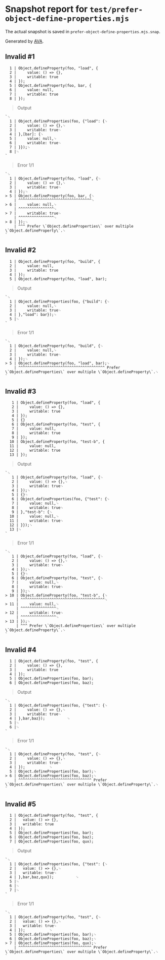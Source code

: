 # Snapshot report for `test/prefer-object-define-properties.mjs`

The actual snapshot is saved in `prefer-object-define-properties.mjs.snap`.

Generated by [AVA](https://avajs.dev).

## Invalid #1
      1 | Object.defineProperty(foo, "load", {
      2 |     value: () => {},
      3 |     writable: true
      4 | });
      5 | Object.defineProperty(foo, bar, {
      6 |     value: null,
      7 |     writable: true
      8 | });

> Output

    `␊
      1 | Object.defineProperties(foo, {"load": {␊
      2 |     value: () => {},␊
      3 |     writable: true␊
      4 | },[bar]: {␊
      5 |     value: null,␊
      6 |     writable: true␊
      7 | }});␊
      8 |␊
    `

> Error 1/1

    `␊
      1 | Object.defineProperty(foo, "load", {␊
      2 |     value: () => {},␊
      3 |     writable: true␊
      4 | });␊
    > 5 | Object.defineProperty(foo, bar, {␊
        | ^^^^^^^^^^^^^^^^^^^^^^^^^^^^^^^^^␊
    > 6 |     value: null,␊
        | ^^^^^^^^^^^^^^^^␊
    > 7 |     writable: true␊
        | ^^^^^^^^^^^^^^^^␊
    > 8 | });␊
        | ^^^ Prefer \`Object.defineProperties\` over multiple \`Object.defineProperty\`.␊
    `

## Invalid #2
      1 | Object.defineProperty(foo, "build", {
      2 |     value: null,
      3 |     writable: true
      4 | });
      5 | Object.defineProperty(foo, "load", bar);

> Output

    `␊
      1 | Object.defineProperties(foo, {"build": {␊
      2 |     value: null,␊
      3 |     writable: true␊
      4 | },"load": bar});␊
      5 |␊
    `

> Error 1/1

    `␊
      1 | Object.defineProperty(foo, "build", {␊
      2 |     value: null,␊
      3 |     writable: true␊
      4 | });␊
    > 5 | Object.defineProperty(foo, "load", bar);␊
        | ^^^^^^^^^^^^^^^^^^^^^^^^^^^^^^^^^^^^^^^ Prefer \`Object.defineProperties\` over multiple \`Object.defineProperty\`.␊
    `

## Invalid #3
       1 | Object.defineProperty(foo, "load", {
       2 |     value: () => {},
       3 |     writable: true
       4 | });
       5 | {}
       6 | Object.defineProperty(foo, "test", {
       7 |     value: null,
       8 |     writable: true
       9 | });
      10 | Object.defineProperty(foo, "test-b", {
      11 |     value: null,
      12 |     writable: true
      13 | });

> Output

    `␊
       1 | Object.defineProperty(foo, "load", {␊
       2 |     value: () => {},␊
       3 |     writable: true␊
       4 | });␊
       5 | {}␊
       6 | Object.defineProperties(foo, {"test": {␊
       7 |     value: null,␊
       8 |     writable: true␊
       9 | },"test-b": {␊
      10 |     value: null,␊
      11 |     writable: true␊
      12 | }});␊
      13 |␊
    `

> Error 1/1

    `␊
       1 | Object.defineProperty(foo, "load", {␊
       2 |     value: () => {},␊
       3 |     writable: true␊
       4 | });␊
       5 | {}␊
       6 | Object.defineProperty(foo, "test", {␊
       7 |     value: null,␊
       8 |     writable: true␊
       9 | });␊
    > 10 | Object.defineProperty(foo, "test-b", {␊
         | ^^^^^^^^^^^^^^^^^^^^^^^^^^^^^^^^^^^^^^␊
    > 11 |     value: null,␊
         | ^^^^^^^^^^^^^^^^␊
    > 12 |     writable: true␊
         | ^^^^^^^^^^^^^^^^␊
    > 13 | });␊
         | ^^^ Prefer \`Object.defineProperties\` over multiple \`Object.defineProperty\`.␊
    `

## Invalid #4
      1 | Object.defineProperty(foo, "test", {
      2 |     value: () => {},
      3 |     writable: true
      4 | });			
      5 | Object.defineProperties(foo, bar);
      6 | Object.defineProperties(foo, baz);

> Output

    `␊
      1 | Object.defineProperties(foo, {"test": {␊
      2 |     value: () => {},␊
      3 |     writable: true␊
      4 | },bar,baz});			␊
      5 |␊
      6 |␊
    `

> Error 1/1

    `␊
      1 | Object.defineProperty(foo, "test", {␊
      2 |     value: () => {},␊
      3 |     writable: true␊
      4 | });			␊
      5 | Object.defineProperties(foo, bar);␊
    > 6 | Object.defineProperties(foo, baz);␊
        | ^^^^^^^^^^^^^^^^^^^^^^^^^^^^^^^^^ Prefer \`Object.defineProperties\` over multiple \`Object.defineProperty\`.␊
    `

## Invalid #5
      1 | Object.defineProperty(foo, "test", {
      2 | 	value: () => {},
      3 | 	writable: true
      4 | });			
      5 | Object.defineProperties(foo, bar);
      6 | Object.defineProperties(foo, baz);
      7 | Object.defineProperties(foo, qux);

> Output

    `␊
      1 | Object.defineProperties(foo, {"test": {␊
      2 | 	value: () => {},␊
      3 | 	writable: true␊
      4 | },bar,baz,qux});			␊
      5 |␊
      6 |␊
      7 |␊
    `

> Error 1/1

    `␊
      1 | Object.defineProperty(foo, "test", {␊
      2 | 	value: () => {},␊
      3 | 	writable: true␊
      4 | });			␊
      5 | Object.defineProperties(foo, bar);␊
      6 | Object.defineProperties(foo, baz);␊
    > 7 | Object.defineProperties(foo, qux);␊
        | ^^^^^^^^^^^^^^^^^^^^^^^^^^^^^^^^^ Prefer \`Object.defineProperties\` over multiple \`Object.defineProperty\`.␊
    `
